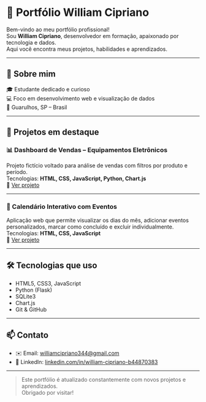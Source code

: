 # 🚀 Portfólio William Cipriano

Bem-vindo ao meu portfólio profissional!  
Sou **William Cipriano**, desenvolvedor em formação, apaixonado por tecnologia e dados.  
Aqui você encontra meus projetos, habilidades e aprendizados.

---

## 🧠 Sobre mim

🎓 Estudante dedicado e curioso  
💻 Foco em desenvolvimento web e visualização de dados  
📍 Guarulhos, SP – Brasil

---

## 💼 Projetos em destaque

### 📊 Dashboard de Vendas – Equipamentos Eletrônicos

Projeto fictício voltado para análise de vendas com filtros por produto e período.  
Tecnologias: **HTML, CSS, JavaScript, Python, Chart.js**  
🔗 [Ver projeto](https://williamdev95.github.io/dashboard-frontend/)

---

### 📅 Calendário Interativo com Eventos

Aplicação web que permite visualizar os dias do mês, adicionar eventos personalizados, marcar como concluído e excluir individualmente.  
Tecnologias: **HTML, CSS, JavaScript**  
🔗 [Ver projeto](https://williamdev95.github.io/projetos/calendario/)

---

## 🛠️ Tecnologias que uso

- HTML5, CSS3, JavaScript
- Python (Flask)
- SQLite3
- Chart.js
- Git & GitHub

---

## 📫 Contato

- ✉️ Email: williamcipriano344@gmail.com
- 🔗 LinkedIn: [linkedin.com/in/william-cipriano-b44870383](https://www.linkedin.com/in/william-cipriano-b44870383)

---

> Este portfólio é atualizado constantemente com novos projetos e aprendizados.  
> Obrigado por visitar!
